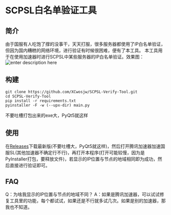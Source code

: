 

# SCPSL白名单验证工具
## 简介
由于国服有人吃饱了撑的没事干，天天打服，很多服务器都使用了IP白名单验证，但因为国内糟糕的网络环境，进行验证有时候很困难，便有了本工具。
本工具用于在使用加速器时进行SCPSL中某些服务器的IP白名单验证。效果图：
![enter description here](https://cdn.jsdelivr.net/gh/XCwosjw/Pic-CDN@master/2.png)

## 构建
```
git clone https://github.com/XCwosjw/SCPSL-Verify-Tool.git
cd SCPSL-Verify-Tool
pip install -r requirements.txt
pyinstaller -F -w (--upx-dir) main.py
```
不要吐槽打包出来的exe大，PyQt5就这样

## 使用
在[Releases](https://github.com/XCwosjw/SCPSL-Verify-Tool/releases)下载最新版(不要吐槽大，PyQt5就这样)，然后打开腾讯加速器加速国服SL(其他加速器不确定行不行)，再打开本程序(打开可能较慢，因为是PyInstaller打包，要释放文件)，若显示的IP位置与节点的地域相同即为成功，然后直接进行验证即可。

## FAQ
Q：为啥我显示的IP位置与节点的地域不同？
A：如果是腾讯加速器，可以试试修复工具里的功能，每个都试试，如果还是不行就多试几次。如果是别的加速器，那我也不知道。

